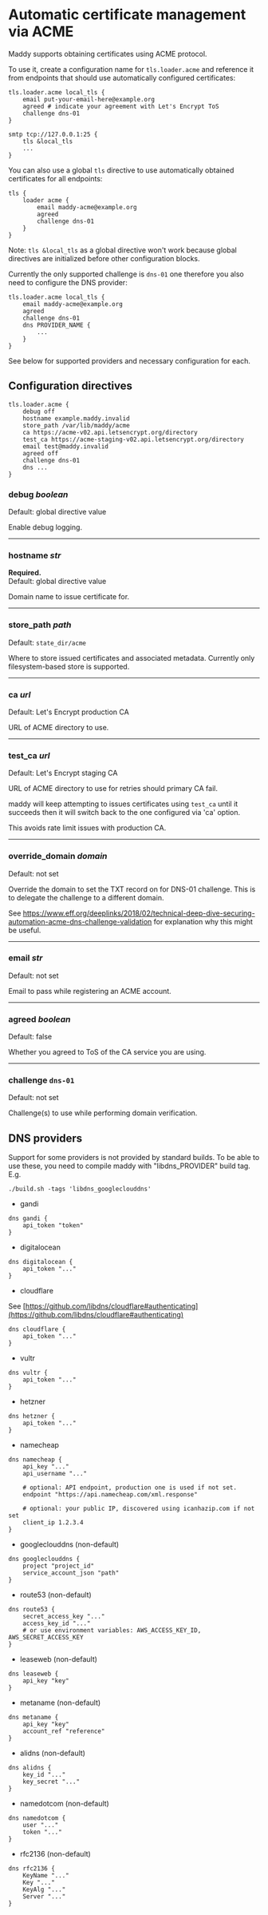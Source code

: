 # Automatic certificate management via ACME

Maddy supports obtaining certificates using ACME protocol.

To use it, create a configuration name for `tls.loader.acme`
and reference it from endpoints that should use automatically
configured certificates:

```
tls.loader.acme local_tls {
    email put-your-email-here@example.org
    agreed # indicate your agreement with Let's Encrypt ToS
    challenge dns-01
}

smtp tcp://127.0.0.1:25 {
    tls &local_tls
    ...
}
```

You can also use a global `tls` directive to use automatically
obtained certificates for all endpoints:

```
tls {
    loader acme {
        email maddy-acme@example.org
        agreed
        challenge dns-01
    }
}
```

Note: `tls &local_tls` as a global directive won't work because
global directives are initialized before other configuration blocks.

Currently the only supported challenge is `dns-01` one therefore
you also need to configure the DNS provider:

```
tls.loader.acme local_tls {
    email maddy-acme@example.org
    agreed
    challenge dns-01
    dns PROVIDER_NAME {
        ...
    }
}
```

See below for supported providers and necessary configuration
for each.

## Configuration directives

```
tls.loader.acme {
    debug off
    hostname example.maddy.invalid
    store_path /var/lib/maddy/acme
    ca https://acme-v02.api.letsencrypt.org/directory
    test_ca https://acme-staging-v02.api.letsencrypt.org/directory
    email test@maddy.invalid
    agreed off
    challenge dns-01
    dns ...
}
```

### debug _boolean_
Default: global directive value

Enable debug logging.

---

### hostname _str_
**Required.**<br>
Default: global directive value

Domain name to issue certificate for.

---

### store_path _path_
Default: `state_dir/acme`

Where to store issued certificates and associated metadata.
Currently only filesystem-based store is supported.

---

### ca _url_
Default: Let's Encrypt production CA

URL of ACME directory to use.

---

### test_ca _url_
Default: Let's Encrypt staging CA

URL of ACME directory to use for retries should
primary CA fail.

maddy will keep attempting to issues certificates
using `test_ca` until it succeeds then it will switch
back to the one configured via 'ca' option.

This avoids rate limit issues with production CA.

---

### override_domain _domain_
Default: not set

Override the domain to set the TXT record on for DNS-01 challenge.
This is to delegate the challenge to a different domain.

See https://www.eff.org/deeplinks/2018/02/technical-deep-dive-securing-automation-acme-dns-challenge-validation
for explanation why this might be useful.

---

### email _str_
Default: not set

Email to pass while registering an ACME account.

---

### agreed _boolean_
Default: false

Whether you agreed to ToS of the CA service you are using.

---

### challenge `dns-01`
Default: not set

Challenge(s) to use while performing domain verification.

## DNS providers

Support for some providers is not provided by standard builds.
To be able to use these, you need to compile maddy
with "libdns_PROVIDER" build tag.
E.g.
```
./build.sh -tags 'libdns_googleclouddns'
```

- gandi

```
dns gandi {
    api_token "token"
}
```

- digitalocean

```
dns digitalocean {
    api_token "..."
}
```

- cloudflare

See [https://github.com/libdns/cloudflare#authenticating](https://github.com/libdns/cloudflare#authenticating)

```
dns cloudflare {
    api_token "..."
}
```

- vultr

```
dns vultr {
    api_token "..."
}
```

- hetzner

```
dns hetzner {
    api_token "..."
}
```

- namecheap

```
dns namecheap {
    api_key "..."
    api_username "..."

    # optional: API endpoint, production one is used if not set.
    endpoint "https://api.namecheap.com/xml.response"

    # optional: your public IP, discovered using icanhazip.com if not set
    client_ip 1.2.3.4
}
```

- googleclouddns (non-default)

```
dns googleclouddns {
    project "project_id"
    service_account_json "path"
}
```

- route53 (non-default)

```
dns route53 {
    secret_access_key "..."
    access_key_id "..."
    # or use environment variables: AWS_ACCESS_KEY_ID, AWS_SECRET_ACCESS_KEY
}
```

- leaseweb (non-default)

```
dns leaseweb {
    api_key "key"
}
```

- metaname (non-default)

```
dns metaname {
    api_key "key"
    account_ref "reference"
}
```

- alidns (non-default)

```
dns alidns {
    key_id "..."
    key_secret "..."
}
```

- namedotcom (non-default)

```
dns namedotcom {
    user "..."
    token "..."
}
```

- rfc2136 (non-default)

```
dns rfc2136 {
    KeyName "..."
    Key "..."
    KeyAlg "..."
    Server "..."
}
```

